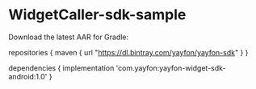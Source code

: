 # WidgetCaller-sdk-sample

Download the latest AAR for Gradle:

repositories {
        maven {
            url  "https://dl.bintray.com/yayfon/yayfon-sdk"
        }
}

dependencies {
    implementation 'com.yayfon:yayfon-widget-sdk-android:1.0'
}